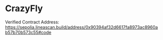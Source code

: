 # CrazyFly

Verified Contract Address:
https://sepolia.lineascan.build/address/0x90394af32d6617fa8973ac8960ab57b70b573c55#code